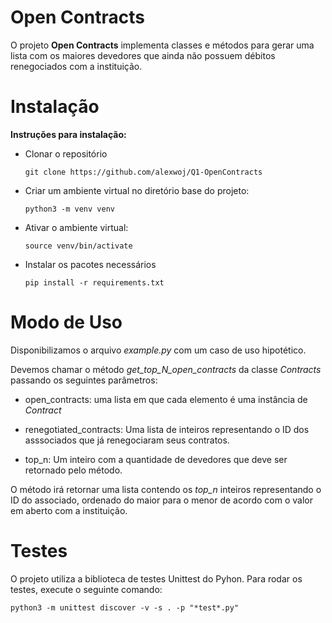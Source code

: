 # Open Contracts

O projeto **Open Contracts** implementa classes e métodos para gerar uma lista com os maiores devedores que ainda 
não possuem débitos renegociados com a instituição.

# Instalação

**Instruções para instalação:**

- Clonar o repositório
    
   `git clone https://github.com/alexwoj/Q1-OpenContracts`

- Criar um ambiente virtual no diretório base do projeto:

    `python3 -m venv venv`

 - Ativar o ambiente virtual:
 
    `source venv/bin/activate`    
    
 - Instalar os pacotes necessários
 
    `pip install -r requirements.txt`
  
  
  # Modo de Uso
  
  Disponibilizamos o arquivo _example.py_ com um caso de uso hipotético.
  
  Devemos chamar o método  _get_top_N_open_contracts_ da classe _Contracts_ passando os seguintes parâmetros:
  
  - open_contracts: uma lista em que cada elemento é uma instância de _Contract_ 
  
  - renegotiated_contracts: Uma lista de inteiros representando o ID dos asssociados que já renegociaram seus contratos.
  
  - top_n: Um inteiro com a quantidade de devedores que deve ser retornado pelo método.
  
  O método irá retornar uma lista contendo os _top_n_ inteiros representando o ID do associado, ordenado do maior para
  o menor de acordo com o valor em aberto com a instituição.
  
  
  # Testes
  
  O projeto utiliza a biblioteca de testes Unittest do Pyhon. Para rodar os testes, execute o seguinte comando:
      
  `python3 -m unittest discover -v -s . -p "*test*.py"`
  
 
